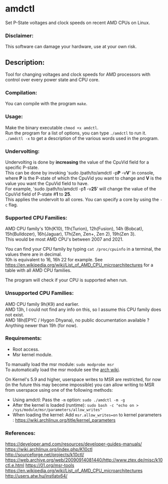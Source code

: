 # amdctl
Set P-State voltages and clock speeds on recent AMD CPUs on Linux.
### Disclaimer:
This software can damage your hardware, use at your own risk.
## Description:
Tool for changing voltages and clock speeds for AMD processors with control over every power state and CPU core.
### Compilation:
You can compile with the program `make`.
### Usage:
Make the binary executable `chmod +x amdctl`.  
Run the program for a list of options, you can type `./amdctl` to run it.  
`./amdctl -x` to get a description of the various words used in the program.
### Undervolting:
Undervolting is done by **increasing** the value of the CpuVid field for a specific P-state.  
This can be done by invoking 'sudo /path/to/amdctl -p**P** -v**V**' in console, where **P** is the P-state of which the CpuVid you want to change and **V** is the value you want the CpuVid field to have.  
For example, 'sudo /path/to/amdctl -p**1** -v**25**' will change the value of the CpuVid field of P-state #**1** to **25**.  
This applies the undervolt to all cores. You can specify a core by using the `-c` flag.
### Supported CPU Families:
AMD CPU family's 10h(K10), 11h(Turion), 12h(Fusion), 14h (Bobcat), 15h(Bulldozer), 16h(Jaguar), 17h(Zen, Zen+, Zen 2), 19h(Zen 3).  
This would be most AMD CPU's between 2007 and 2021.

You can find your CPU family by typing `cat /proc/cpuinfo` in a terminal, the values there are in decimal.  
10h is equivalent to 16, 16h 22 for example. See https://en.wikipedia.org/wiki/List_of_AMD_CPU_microarchitectures for a table with all AMD CPU families.

The program will check if your CPU is supported when run.
### Unsupported CPU Families:
AMD CPU family 9h(K9) and earlier.  
AMD 13h, I could not find any info on this, so I assume this CPU family does not exist.  
AMD 18h(EPYC / Hygon Dhyana), no public documentation available ?  
Anything newer than 19h (for now).
### Requirements:
- Root access.
- Msr kernel module.

To manually load the msr module: `sudo modprobe msr`  
To automatically load the msr module see the [arch wiki](https://wiki.archlinux.org/index.php/Kernel_modules#Automatic_module_handling).

On Kernel's 5.9 and higher, userspace writes to MSR are restricted, for now (in the future this may become impossible) you can allow writing to MSR from userspace using one of the following methods:

- Using amdctl:
  Pass the `-m` option: `sudo ./amdctl -m -g`
- After the kernel is loaded (runtime):
  `sudo bash -c "echo on > /sys/module/msr/parameters/allow_writes"`
- When loading the kernel:
  Add `msr.allow_writes=on` to kernel parameters : https://wiki.archlinux.org/title/kernel_parameters

### References:
https://developer.amd.com/resources/developer-guides-manuals/
https://wiki.archlinux.org/index.php/K10ctl
http://sourceforge.net/projects/k10ctl/
https://web.archive.org/web/20090914081440/http://www.ztex.de/misc/k10ctl.e.html
https://01.org/msr-tools
https://en.wikipedia.org/wiki/List_of_AMD_CPU_microarchitectures
http://users.atw.hu/instlatx64/
